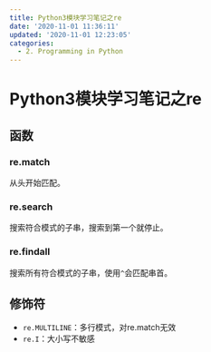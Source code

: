 ```yaml
---
title: Python3模块学习笔记之re
date: '2020-11-01 11:36:11'
updated: '2020-11-01 12:23:05'
categories:
  - 2. Programming in Python
---
```

# Python3模块学习笔记之re

## 函数

### re.match

从头开始匹配。

### re.search

搜索符合模式的子串，搜索到第一个就停止。

### re.findall

搜索所有符合模式的子串，使用`^`会匹配串首。

## 修饰符

- `re.MULTILINE`：多行模式，对re.match无效
- `re.I`：大小写不敏感
